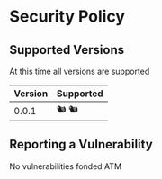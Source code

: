 # Security Policy

## Supported Versions

At this time all versions are supported

| Version | Supported          |
| ------- |--------------------|
| 0.0.1   | 🐿️    :chipmunk:  |

## Reporting a Vulnerability

No vulnerabilities fonded ATM
